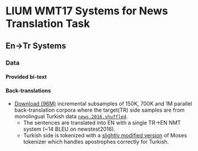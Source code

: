 # LIUM WMT17 Systems for News Translation Task

## En->Tr Systems

### Data

#### Provided bi-text

#### Back-translations

- [Download (96M)](http://lium.univ-lemans.fr/~caglayan/wmt17-newstask/news2016-BT-EN-TR.tar.bz2)
incremental subsamples of 150K, 700K and 1M parallel back-translation corpora
where the target(TR) side samples are from monolingual Turkish data [`news.2016.shuffled`](http://data.statmt.org/wmt17/translation-task/news.2016.tr.shuffled.gz).
  - The sentences are translated into EN with a single TR->EN NMT system (~14 BLEU on newstest2016).
  - Turkish side is tokenized with a [slightly modified version](scripts/tokenizerv2.perl) of Moses tokenizer
    which handles apostrophes correctly for Turkish.
